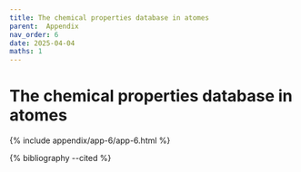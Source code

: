 ```yaml
---
title: The chemical properties database in atomes
parent:  Appendix
nav_order: 6
date: 2025-04-04
maths: 1
---
```


# The chemical properties database in atomes

{% include appendix/app-6/app-6.html %}

{% bibliography --cited %}
